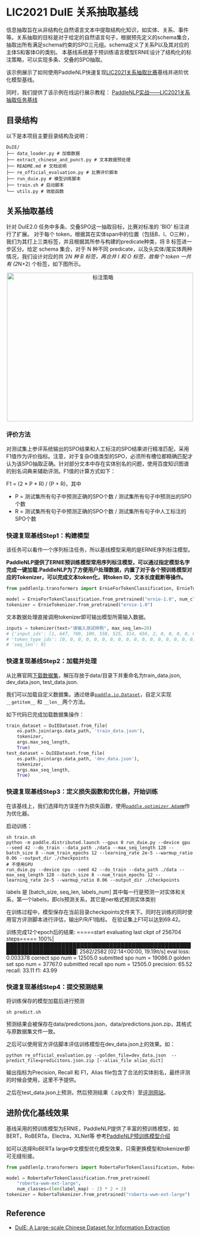 # LIC2021 DuIE 关系抽取基线

信息抽取旨在从非结构化自然语言文本中提取结构化知识，如实体、关系、事件等。关系抽取的目标是对于给定的自然语言句子，根据预先定义的schema集合，抽取出所有满足schema约束的SPO三元组。schema定义了关系P以及其对应的主体S和客体O的类别。
本基线系统基于预训练语言模型ERNIE设计了结构化的标注策略，可以实现多条、交叠的SPO抽取。

该示例展示了如何使用PaddleNLP快速复现[LIC2021关系抽取比赛](http://lic2021.ccf.org.cn/)基线并进阶优化模型基线。

同时，我们提供了该示例在线运行展示教程：
[PaddleNLP实战——LIC2021关系抽取任务基线](https://aistudio.baidu.com/aistudio/projectdetail/1639963)


## 目录结构

以下是本项目主要目录结构及说明：

```text
DuIE/
├── data_loader.py # 加载数据
├── extract_chinese_and_punct.py # 文本数据预处理
├── README.md # 文档说明
├── re_official_evaluation.py # 比赛评价脚本
├── run_duie.py # 模型训练脚本
├── train.sh # 启动脚本
└── utils.py # 效能函数
```

## 关系抽取基线

针对 DuIE2.0 任务中多条、交叠SPO这一抽取目标，比赛对标准的 'BIO' 标注进行了扩展。
对于每个 token，根据其在实体span中的位置（包括B、I、O三种），我们为其打上三类标签，并且根据其所参与构建的predicate种类，将 B 标签进一步区分。给定 schema 集合，对于 N 种不同 predicate，以及头实体/尾实体两种情况，我们设计对应的共 2*N 种 B 标签，再合并 I 和 O 标签，故每个 token 一共有 (2*N+2) 个标签，如下图所示。

<div align="center">
<img src="images/tagging_strategy.png" width="500" height="400" alt="标注策略" align=center />
</div>

### 评价方法

对测试集上参评系统输出的SPO结果和人工标注的SPO结果进行精准匹配，采用F1值作为评价指标。注意，对于复杂O值类型的SPO，必须所有槽位都精确匹配才认为该SPO抽取正确。针对部分文本中存在实体别名的问题，使用百度知识图谱的别名词典来辅助评测。F1值的计算方式如下：

F1 = (2 * P * R) / (P + R)，其中

- P = 测试集所有句子中预测正确的SPO个数 / 测试集所有句子中预测出的SPO个数
- R = 测试集所有句子中预测正确的SPO个数 / 测试集所有句子中人工标注的SPO个数

### 快速复现基线Step1：构建模型

该任务可以看作一个序列标注任务，所以基线模型采用的是ERNIE序列标注模型。

**PaddleNLP提供了ERNIE预训练模型常用序列标注模型，可以通过指定模型名字完成一键加载.PaddleNLP为了方便用户处理数据，内置了对于各个预训练模型对应的Tokenizer，可以完成文本token化，转token ID，文本长度截断等操作。**

```python
from paddlenlp.transformers import ErnieForTokenClassification, ErnieTokenizer

model = ErnieForTokenClassification.from_pretrained("ernie-1.0", num_classes=(len(label_map) - 2) * 2 + 2)
tokenizer = ErnieTokenizer.from_pretrained("ernie-1.0")
```

文本数据处理直接调用tokenizer即可输出模型所需输入数据。

```python
inputs = tokenizer(text="请输入测试样例", max_seq_len=20)
# {'input_ids': [1, 647, 789, 109, 558, 525, 314, 656, 2, 0, 0, 0, 0, 0, 0, 0, 0, 0, 0, 0],
# 'token_type_ids': [0, 0, 0, 0, 0, 0, 0, 0, 0, 0, 0, 0, 0, 0, 0, 0, 0, 0, 0, 0],
# 'seq_len': 9}
```

### 快速复现基线Step2：加载并处理



从比赛官网[下载数据集](https://aistudio.baidu.com/aistudio/competition/detail/65)，解压存放于data/目录下并重命名为train_data.json, dev_data.json, test_data.json.

我们可以加载自定义数据集。通过继承[`paddle.io.Dataset`](https://www.paddlepaddle.org.cn/documentation/docs/zh/api/paddle/io/Dataset_cn.html#dataset)，自定义实现`__getitem__` 和 `__len__`两个方法。


如下代码已完成加载数据集操作：

```python
train_dataset = DuIEDataset.from_file(
    os.path.join(args.data_path, 'train_data.json'),
    tokenizer,
    args.max_seq_length,
    True)
test_dataset = DuIEDataset.from_file(
    os.path.join(args.data_path, 'dev_data.json'),
    tokenizer,
    args.max_seq_length,
    True)
```

### 快速复现基线Step3：定义损失函数和优化器，开始训练

在该基线上，我们选择均方误差作为损失函数，使用[`paddle.optimizer.AdamW`](https://www.paddlepaddle.org.cn/documentation/docs/zh/api/paddle/optimizer/adamw/AdamW_cn.html#adamw)作为优化器。


启动训练：
```shell
sh train.sh
python -m paddle.distributed.launch --gpus 0 run_duie.py --device gpu --seed 42 --do_train --data_path ./data --max_seq_length 128 --batch_size 8 --num_train_epochs 12 --learning_rate 2e-5 --warmup_ratio 0.06 --output_dir ./checkpoints
# 不使用GPU
run_duie.py --device cpu --seed 42 --do_train --data_path ./data --max_seq_length 128 --batch_size 8 --num_train_epochs 12 --learning_rate 2e-5 --warmup_ratio 0.06 --output_dir ./checkpoints

```
labels 是 [batch_size, seq_len, labels_num]  其中每一行是预测一对实体和关系，第一个labels，即cls预测关系，其它是ner格式预测实体类别


在训练过程中，模型保存在当前目录checkpoints文件夹下。同时在训练的同时使用官方评测脚本进行评估，输出P/R/F1指标。
在验证集上F1可以达到69.42。

训练完成12个epoch后的结果:
=====start evaluating last ckpt of 256704 steps=====
100%|█████████████████████████████████████████████████████████████████████| 2582/2582 [02:14<00:00, 19.19it/s]
eval loss: 0.003378
correct spo num = 12505.0
submitted spo num = 19086.0
golden set spo num = 37767.0
submitted recall spo num = 12505.0
precision: 65.52         recall: 33.11   f1: 43.99


### 快速复现基线Step4：提交预测结果

将训练保存的模型加载后进行预测

```shell
sh predict.sh
```

预测结果会被保存在data/predictions.json，data/predictions.json.zip，其格式与原数据集文件一致。

之后可以使用官方评估脚本评估训练模型在dev_data.json上的效果。如：

```shell
python re_official_evaluation.py --golden_file=dev_data.json  --predict_file=predicitons.json.zip [--alias_file alias_dict]
```
输出指标为Precision, Recall 和 F1，Alias file包含了合法的实体别名，最终评测的时候会使用，这里不予提供。

之后在test_data.json上预测，然后预测结果（.zip文件）至[评测网站](http://aistudio-bce.bcc-bdbl.baidu.com/aistudio/competition/detail/141)。


## 进阶优化基线效果

基线采用的预训练模型为ERNIE，PaddleNLP提供了丰富的预训练模型，如BERT，RoBERTa，Electra，XLNet等
参考[PaddleNLP预训练模型介绍](../../../docs/model_zoo/transformers.rst)

如可以选择RoBERTa large中文模型优化模型效果，只需更换模型和tokenizer即可无缝衔接。

```python
from paddlenlp.transformers import RobertaForTokenClassification, RobertaTokenizer

model = RobertaForTokenClassification.from_pretrained(
    "roberta-wwm-ext-large",
    num_classes=(len(label_map) - 2) * 2 + 2)
tokenizer = RobertaTokenizer.from_pretrained("roberta-wwm-ext-large")
```
## Reference

- [DuIE: A Large-scale Chinese Dataset for Information Extraction](http://tcci.ccf.org.cn/conference/2019/papers/EV10.pdf)
